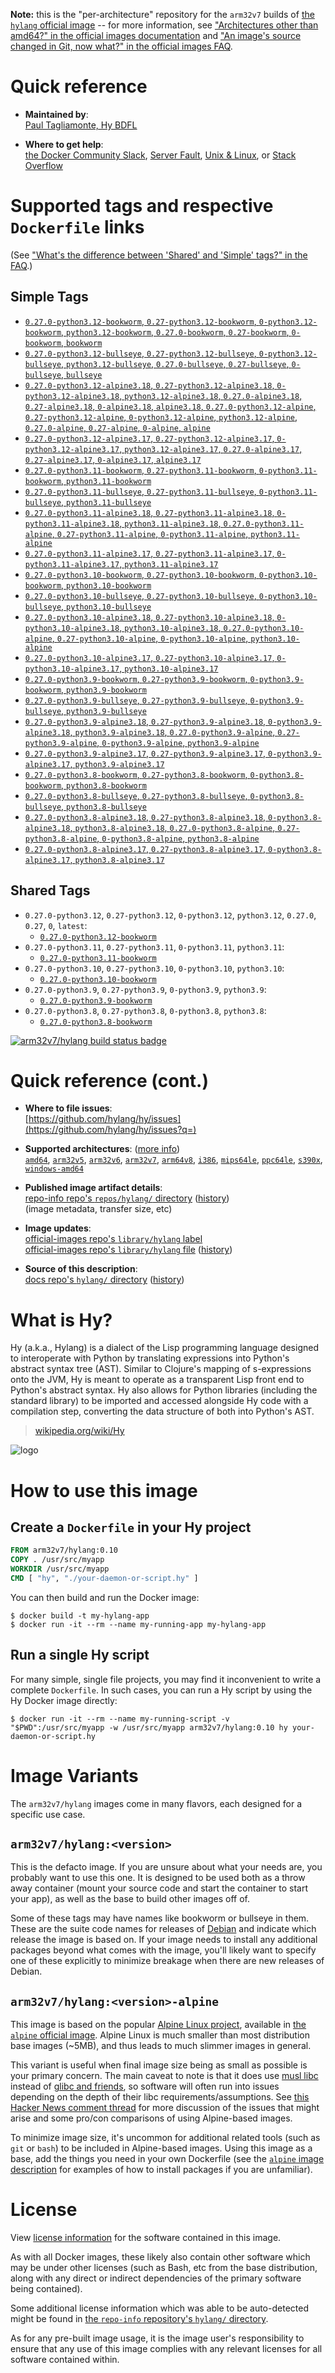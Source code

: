 <!--

********************************************************************************

WARNING:

    DO NOT EDIT "hylang/README.md"

    IT IS AUTO-GENERATED

    (from the other files in "hylang/" combined with a set of templates)

********************************************************************************

-->

**Note:** this is the "per-architecture" repository for the `arm32v7` builds of [the `hylang` official image](https://hub.docker.com/_/hylang) -- for more information, see ["Architectures other than amd64?" in the official images documentation](https://github.com/docker-library/official-images#architectures-other-than-amd64) and ["An image's source changed in Git, now what?" in the official images FAQ](https://github.com/docker-library/faq#an-images-source-changed-in-git-now-what).

# Quick reference

-	**Maintained by**:  
	[Paul Tagliamonte, Hy BDFL](https://github.com/hylang/hy)

-	**Where to get help**:  
	[the Docker Community Slack](https://dockr.ly/comm-slack), [Server Fault](https://serverfault.com/help/on-topic), [Unix & Linux](https://unix.stackexchange.com/help/on-topic), or [Stack Overflow](https://stackoverflow.com/help/on-topic)

# Supported tags and respective `Dockerfile` links

(See ["What's the difference between 'Shared' and 'Simple' tags?" in the FAQ](https://github.com/docker-library/faq#whats-the-difference-between-shared-and-simple-tags).)

## Simple Tags

-	[`0.27.0-python3.12-bookworm`, `0.27-python3.12-bookworm`, `0-python3.12-bookworm`, `python3.12-bookworm`, `0.27.0-bookworm`, `0.27-bookworm`, `0-bookworm`, `bookworm`](https://github.com/hylang/docker-hylang/blob/7b900c57b77653b284292f1b1c0fcdd2e42ef57a/dockerfiles-generated/Dockerfile.python3.12-bookworm)
-	[`0.27.0-python3.12-bullseye`, `0.27-python3.12-bullseye`, `0-python3.12-bullseye`, `python3.12-bullseye`, `0.27.0-bullseye`, `0.27-bullseye`, `0-bullseye`, `bullseye`](https://github.com/hylang/docker-hylang/blob/7b900c57b77653b284292f1b1c0fcdd2e42ef57a/dockerfiles-generated/Dockerfile.python3.12-bullseye)
-	[`0.27.0-python3.12-alpine3.18`, `0.27-python3.12-alpine3.18`, `0-python3.12-alpine3.18`, `python3.12-alpine3.18`, `0.27.0-alpine3.18`, `0.27-alpine3.18`, `0-alpine3.18`, `alpine3.18`, `0.27.0-python3.12-alpine`, `0.27-python3.12-alpine`, `0-python3.12-alpine`, `python3.12-alpine`, `0.27.0-alpine`, `0.27-alpine`, `0-alpine`, `alpine`](https://github.com/hylang/docker-hylang/blob/7b900c57b77653b284292f1b1c0fcdd2e42ef57a/dockerfiles-generated/Dockerfile.python3.12-alpine3.18)
-	[`0.27.0-python3.12-alpine3.17`, `0.27-python3.12-alpine3.17`, `0-python3.12-alpine3.17`, `python3.12-alpine3.17`, `0.27.0-alpine3.17`, `0.27-alpine3.17`, `0-alpine3.17`, `alpine3.17`](https://github.com/hylang/docker-hylang/blob/7b900c57b77653b284292f1b1c0fcdd2e42ef57a/dockerfiles-generated/Dockerfile.python3.12-alpine3.17)
-	[`0.27.0-python3.11-bookworm`, `0.27-python3.11-bookworm`, `0-python3.11-bookworm`, `python3.11-bookworm`](https://github.com/hylang/docker-hylang/blob/7b900c57b77653b284292f1b1c0fcdd2e42ef57a/dockerfiles-generated/Dockerfile.python3.11-bookworm)
-	[`0.27.0-python3.11-bullseye`, `0.27-python3.11-bullseye`, `0-python3.11-bullseye`, `python3.11-bullseye`](https://github.com/hylang/docker-hylang/blob/7b900c57b77653b284292f1b1c0fcdd2e42ef57a/dockerfiles-generated/Dockerfile.python3.11-bullseye)
-	[`0.27.0-python3.11-alpine3.18`, `0.27-python3.11-alpine3.18`, `0-python3.11-alpine3.18`, `python3.11-alpine3.18`, `0.27.0-python3.11-alpine`, `0.27-python3.11-alpine`, `0-python3.11-alpine`, `python3.11-alpine`](https://github.com/hylang/docker-hylang/blob/7b900c57b77653b284292f1b1c0fcdd2e42ef57a/dockerfiles-generated/Dockerfile.python3.11-alpine3.18)
-	[`0.27.0-python3.11-alpine3.17`, `0.27-python3.11-alpine3.17`, `0-python3.11-alpine3.17`, `python3.11-alpine3.17`](https://github.com/hylang/docker-hylang/blob/7b900c57b77653b284292f1b1c0fcdd2e42ef57a/dockerfiles-generated/Dockerfile.python3.11-alpine3.17)
-	[`0.27.0-python3.10-bookworm`, `0.27-python3.10-bookworm`, `0-python3.10-bookworm`, `python3.10-bookworm`](https://github.com/hylang/docker-hylang/blob/7b900c57b77653b284292f1b1c0fcdd2e42ef57a/dockerfiles-generated/Dockerfile.python3.10-bookworm)
-	[`0.27.0-python3.10-bullseye`, `0.27-python3.10-bullseye`, `0-python3.10-bullseye`, `python3.10-bullseye`](https://github.com/hylang/docker-hylang/blob/7b900c57b77653b284292f1b1c0fcdd2e42ef57a/dockerfiles-generated/Dockerfile.python3.10-bullseye)
-	[`0.27.0-python3.10-alpine3.18`, `0.27-python3.10-alpine3.18`, `0-python3.10-alpine3.18`, `python3.10-alpine3.18`, `0.27.0-python3.10-alpine`, `0.27-python3.10-alpine`, `0-python3.10-alpine`, `python3.10-alpine`](https://github.com/hylang/docker-hylang/blob/7b900c57b77653b284292f1b1c0fcdd2e42ef57a/dockerfiles-generated/Dockerfile.python3.10-alpine3.18)
-	[`0.27.0-python3.10-alpine3.17`, `0.27-python3.10-alpine3.17`, `0-python3.10-alpine3.17`, `python3.10-alpine3.17`](https://github.com/hylang/docker-hylang/blob/7b900c57b77653b284292f1b1c0fcdd2e42ef57a/dockerfiles-generated/Dockerfile.python3.10-alpine3.17)
-	[`0.27.0-python3.9-bookworm`, `0.27-python3.9-bookworm`, `0-python3.9-bookworm`, `python3.9-bookworm`](https://github.com/hylang/docker-hylang/blob/7b900c57b77653b284292f1b1c0fcdd2e42ef57a/dockerfiles-generated/Dockerfile.python3.9-bookworm)
-	[`0.27.0-python3.9-bullseye`, `0.27-python3.9-bullseye`, `0-python3.9-bullseye`, `python3.9-bullseye`](https://github.com/hylang/docker-hylang/blob/7b900c57b77653b284292f1b1c0fcdd2e42ef57a/dockerfiles-generated/Dockerfile.python3.9-bullseye)
-	[`0.27.0-python3.9-alpine3.18`, `0.27-python3.9-alpine3.18`, `0-python3.9-alpine3.18`, `python3.9-alpine3.18`, `0.27.0-python3.9-alpine`, `0.27-python3.9-alpine`, `0-python3.9-alpine`, `python3.9-alpine`](https://github.com/hylang/docker-hylang/blob/7b900c57b77653b284292f1b1c0fcdd2e42ef57a/dockerfiles-generated/Dockerfile.python3.9-alpine3.18)
-	[`0.27.0-python3.9-alpine3.17`, `0.27-python3.9-alpine3.17`, `0-python3.9-alpine3.17`, `python3.9-alpine3.17`](https://github.com/hylang/docker-hylang/blob/7b900c57b77653b284292f1b1c0fcdd2e42ef57a/dockerfiles-generated/Dockerfile.python3.9-alpine3.17)
-	[`0.27.0-python3.8-bookworm`, `0.27-python3.8-bookworm`, `0-python3.8-bookworm`, `python3.8-bookworm`](https://github.com/hylang/docker-hylang/blob/7b900c57b77653b284292f1b1c0fcdd2e42ef57a/dockerfiles-generated/Dockerfile.python3.8-bookworm)
-	[`0.27.0-python3.8-bullseye`, `0.27-python3.8-bullseye`, `0-python3.8-bullseye`, `python3.8-bullseye`](https://github.com/hylang/docker-hylang/blob/7b900c57b77653b284292f1b1c0fcdd2e42ef57a/dockerfiles-generated/Dockerfile.python3.8-bullseye)
-	[`0.27.0-python3.8-alpine3.18`, `0.27-python3.8-alpine3.18`, `0-python3.8-alpine3.18`, `python3.8-alpine3.18`, `0.27.0-python3.8-alpine`, `0.27-python3.8-alpine`, `0-python3.8-alpine`, `python3.8-alpine`](https://github.com/hylang/docker-hylang/blob/7b900c57b77653b284292f1b1c0fcdd2e42ef57a/dockerfiles-generated/Dockerfile.python3.8-alpine3.18)
-	[`0.27.0-python3.8-alpine3.17`, `0.27-python3.8-alpine3.17`, `0-python3.8-alpine3.17`, `python3.8-alpine3.17`](https://github.com/hylang/docker-hylang/blob/7b900c57b77653b284292f1b1c0fcdd2e42ef57a/dockerfiles-generated/Dockerfile.python3.8-alpine3.17)

## Shared Tags

-	`0.27.0-python3.12`, `0.27-python3.12`, `0-python3.12`, `python3.12`, `0.27.0`, `0.27`, `0`, `latest`:
	-	[`0.27.0-python3.12-bookworm`](https://github.com/hylang/docker-hylang/blob/7b900c57b77653b284292f1b1c0fcdd2e42ef57a/dockerfiles-generated/Dockerfile.python3.12-bookworm)
-	`0.27.0-python3.11`, `0.27-python3.11`, `0-python3.11`, `python3.11`:
	-	[`0.27.0-python3.11-bookworm`](https://github.com/hylang/docker-hylang/blob/7b900c57b77653b284292f1b1c0fcdd2e42ef57a/dockerfiles-generated/Dockerfile.python3.11-bookworm)
-	`0.27.0-python3.10`, `0.27-python3.10`, `0-python3.10`, `python3.10`:
	-	[`0.27.0-python3.10-bookworm`](https://github.com/hylang/docker-hylang/blob/7b900c57b77653b284292f1b1c0fcdd2e42ef57a/dockerfiles-generated/Dockerfile.python3.10-bookworm)
-	`0.27.0-python3.9`, `0.27-python3.9`, `0-python3.9`, `python3.9`:
	-	[`0.27.0-python3.9-bookworm`](https://github.com/hylang/docker-hylang/blob/7b900c57b77653b284292f1b1c0fcdd2e42ef57a/dockerfiles-generated/Dockerfile.python3.9-bookworm)
-	`0.27.0-python3.8`, `0.27-python3.8`, `0-python3.8`, `python3.8`:
	-	[`0.27.0-python3.8-bookworm`](https://github.com/hylang/docker-hylang/blob/7b900c57b77653b284292f1b1c0fcdd2e42ef57a/dockerfiles-generated/Dockerfile.python3.8-bookworm)

[![arm32v7/hylang build status badge](https://img.shields.io/jenkins/s/https/doi-janky.infosiftr.net/job/multiarch/job/arm32v7/job/hylang.svg?label=arm32v7/hylang%20%20build%20job)](https://doi-janky.infosiftr.net/job/multiarch/job/arm32v7/job/hylang/)

# Quick reference (cont.)

-	**Where to file issues**:  
	[https://github.com/hylang/hy/issues](https://github.com/hylang/hy/issues?q=)

-	**Supported architectures**: ([more info](https://github.com/docker-library/official-images#architectures-other-than-amd64))  
	[`amd64`](https://hub.docker.com/r/amd64/hylang/), [`arm32v5`](https://hub.docker.com/r/arm32v5/hylang/), [`arm32v6`](https://hub.docker.com/r/arm32v6/hylang/), [`arm32v7`](https://hub.docker.com/r/arm32v7/hylang/), [`arm64v8`](https://hub.docker.com/r/arm64v8/hylang/), [`i386`](https://hub.docker.com/r/i386/hylang/), [`mips64le`](https://hub.docker.com/r/mips64le/hylang/), [`ppc64le`](https://hub.docker.com/r/ppc64le/hylang/), [`s390x`](https://hub.docker.com/r/s390x/hylang/), [`windows-amd64`](https://hub.docker.com/r/winamd64/hylang/)

-	**Published image artifact details**:  
	[repo-info repo's `repos/hylang/` directory](https://github.com/docker-library/repo-info/blob/master/repos/hylang) ([history](https://github.com/docker-library/repo-info/commits/master/repos/hylang))  
	(image metadata, transfer size, etc)

-	**Image updates**:  
	[official-images repo's `library/hylang` label](https://github.com/docker-library/official-images/issues?q=label%3Alibrary%2Fhylang)  
	[official-images repo's `library/hylang` file](https://github.com/docker-library/official-images/blob/master/library/hylang) ([history](https://github.com/docker-library/official-images/commits/master/library/hylang))

-	**Source of this description**:  
	[docs repo's `hylang/` directory](https://github.com/docker-library/docs/tree/master/hylang) ([history](https://github.com/docker-library/docs/commits/master/hylang))

# What is Hy?

Hy (a.k.a., Hylang) is a dialect of the Lisp programming language designed to interoperate with Python by translating expressions into Python's abstract syntax tree (AST). Similar to Clojure's mapping of s-expressions onto the JVM, Hy is meant to operate as a transparent Lisp front end to Python's abstract syntax. Hy also allows for Python libraries (including the standard library) to be imported and accessed alongside Hy code with a compilation step, converting the data structure of both into Python's AST.

> [wikipedia.org/wiki/Hy](https://en.wikipedia.org/wiki/Hy)

![logo](https://raw.githubusercontent.com/docker-library/docs/c097f38c6ee48cd13456df8cd853a9d806fff429/hylang/logo.png)

# How to use this image

## Create a `Dockerfile` in your Hy project

```dockerfile
FROM arm32v7/hylang:0.10
COPY . /usr/src/myapp
WORKDIR /usr/src/myapp
CMD [ "hy", "./your-daemon-or-script.hy" ]
```

You can then build and run the Docker image:

```console
$ docker build -t my-hylang-app
$ docker run -it --rm --name my-running-app my-hylang-app
```

## Run a single Hy script

For many simple, single file projects, you may find it inconvenient to write a complete `Dockerfile`. In such cases, you can run a Hy script by using the Hy Docker image directly:

```console
$ docker run -it --rm --name my-running-script -v "$PWD":/usr/src/myapp -w /usr/src/myapp arm32v7/hylang:0.10 hy your-daemon-or-script.hy
```

# Image Variants

The `arm32v7/hylang` images come in many flavors, each designed for a specific use case.

## `arm32v7/hylang:<version>`

This is the defacto image. If you are unsure about what your needs are, you probably want to use this one. It is designed to be used both as a throw away container (mount your source code and start the container to start your app), as well as the base to build other images off of.

Some of these tags may have names like bookworm or bullseye in them. These are the suite code names for releases of [Debian](https://wiki.debian.org/DebianReleases) and indicate which release the image is based on. If your image needs to install any additional packages beyond what comes with the image, you'll likely want to specify one of these explicitly to minimize breakage when there are new releases of Debian.

## `arm32v7/hylang:<version>-alpine`

This image is based on the popular [Alpine Linux project](https://alpinelinux.org), available in [the `alpine` official image](https://hub.docker.com/_/alpine). Alpine Linux is much smaller than most distribution base images (~5MB), and thus leads to much slimmer images in general.

This variant is useful when final image size being as small as possible is your primary concern. The main caveat to note is that it does use [musl libc](https://musl.libc.org) instead of [glibc and friends](https://www.etalabs.net/compare_libcs.html), so software will often run into issues depending on the depth of their libc requirements/assumptions. See [this Hacker News comment thread](https://news.ycombinator.com/item?id=10782897) for more discussion of the issues that might arise and some pro/con comparisons of using Alpine-based images.

To minimize image size, it's uncommon for additional related tools (such as `git` or `bash`) to be included in Alpine-based images. Using this image as a base, add the things you need in your own Dockerfile (see the [`alpine` image description](https://hub.docker.com/_/alpine/) for examples of how to install packages if you are unfamiliar).

# License

View [license information](https://github.com/hylang/hy/blob/master/LICENSE) for the software contained in this image.

As with all Docker images, these likely also contain other software which may be under other licenses (such as Bash, etc from the base distribution, along with any direct or indirect dependencies of the primary software being contained).

Some additional license information which was able to be auto-detected might be found in [the `repo-info` repository's `hylang/` directory](https://github.com/docker-library/repo-info/tree/master/repos/hylang).

As for any pre-built image usage, it is the image user's responsibility to ensure that any use of this image complies with any relevant licenses for all software contained within.

